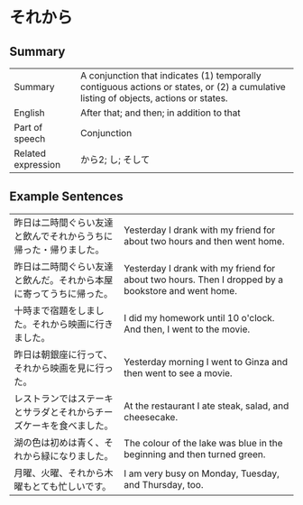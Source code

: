 # それから

## Summary

<table><tr>   <td>Summary</td>   <td>A conjunction that indicates (1) temporally contiguous actions or states, or (2) a cumulative listing of objects, actions or states.</td></tr><tr>   <td>English</td>   <td>After that; and then; in addition to that</td></tr><tr>   <td>Part of speech</td>   <td>Conjunction</td></tr><tr>   <td>Related expression</td>   <td>から2; し; そして</td></tr></table>

## Example Sentences

<table><tr>   <td>昨日は二時間ぐらい友達と飲んでそれからうちに帰った・帰りました。</td>   <td>Yesterday I drank with my friend for about two hours and then went home.</td></tr><tr>   <td>昨日は二時間ぐらい友達と飲んだ。それから本屋に寄ってうちに帰った。</td>   <td>Yesterday I drank with my friend for about two hours. Then I dropped by a bookstore and went home.</td></tr><tr>   <td>十時まで宿題をしました。それから映画に行きました。</td>   <td>I did my homework until 10 o'clock. And then, I went to the movie.</td></tr><tr>   <td>昨日は朝銀座に行って、それから映画を見に行った。</td>   <td>Yesterday morning I went to Ginza and then went to see a movie.</td></tr><tr>   <td>レストランではステーキとサラダとそれからチーズケーキを食べました。</td>   <td>At the restaurant I ate steak, salad, and cheesecake.</td></tr><tr>   <td>湖の色は初めは青く、それから緑になりました。</td>   <td>The colour of the lake was blue in the beginning and then turned green.</td></tr><tr>   <td>月曜、火曜、それから木曜もとても忙しいです。</td>   <td>I am very busy on Monday, Tuesday, and Thursday, too.</td></tr></table>

